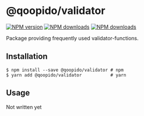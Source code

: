 # @qoopido/validator

[![NPM version](https://img.shields.io/npm/v/@qoopido/validator.svg?style=flat-square)](https://www.npmjs.com/package/@qoopido/validator)
[![NPM downloads](https://img.shields.io/npm/dm/@qoopido/validator.svg?style=flat-square)](https://www.npmjs.org/package/@qoopido/validator)
[![NPM downloads](https://img.shields.io/npm/dt/@qoopido/validator.svg?style=flat-square)](https://www.npmjs.org/package/@qoopido/validator)

Package providing frequently used validator-functions.

## Installation

```
$ npm install --save @qoopido/validator # npm
$ yarn add @qoopido/validator           # yarn
```


## Usage
Not written yet
